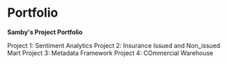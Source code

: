 # Portfolio
<b>Samby's Project Portfolio</b> 


Project 1: Sentiment Analytics
Project 2: Insurance Issued and Non_issued Mart
Project 3: Metadata Framework
Project 4: COmmercial Warehouse
